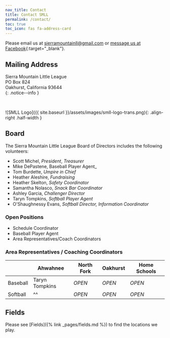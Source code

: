 ```yaml
---
nav_title: Contact
title: Contact SMLL
permalink: /contact/
toc: true
toc_icon: fas fa-address-card
---
```


Please email us at [sierramountainll@gmail.com](mailto:sierramountainll@gmail.com)
or [message us at Facebook](https://m.me/sierramountainll){:target="_blank"}.

## Mailing Address

Sierra Mountain Little League<br />
PO Box 824<br />
Oakhurst, California  93644<br />
{: .notice--info }

<br />

![SMLL Logo]({{ site.baseurl }}/assets/images/smll-logo-trans.png){: .align-right .half-width }

## Board

The Sierra Mountain Little League Board of Directors includes the following volunteers:

* Scott Michel, _President_, _Treasurer_
* Mike DePastene, <span class=baseball>Baseball Player Agent</span>_
* Tom Burdette, _Umpire in Chief_
* Heather Aleshire, _Fundraising_
* Heather Skelton, _Safety Coordinator_
* Samantha Nolasco, _Snack Bar Coordinator_
* Ashley Garcia, _<span class=challenger>Challenger Director</span>_
* Taryn Tompkins, _<span class=softball>Softball Player Agent</span>_
* O'Shaughnessy Evans, _<span class=softball>Softball Director</span>, Information Coordinator_

### Open Positions

* Schedule Coordinator
* <span class=baseball>Baseball Player Agent</span>
* Area Representatives/Coach Coordinators


### Area Representatives / Coaching Coordinators

|                                      | Ahwahnee       | North Fork | Oakhurst | Home Schools
|--------------------------------------|----------------|------------|----------|--------------
| <span class=baseball>Baseball</span> | Taryn Tompkins | _OPEN_     | _OPEN_   | _OPEN_
| <span class=softball>Softball</span> | ^^             | _OPEN_     | _OPEN_   | _OPEN_


## Fields

Please see [Fields]({% link _pages/fields.md %}) to find the locations we play.
